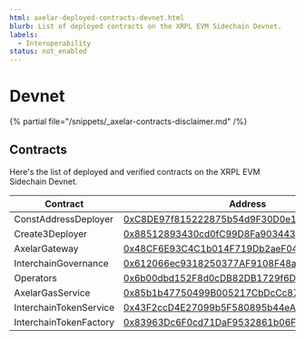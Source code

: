 ```yaml
---
html: axelar-deployed-contracts-devnet.html
blurb: List of deployed contracts on the XRPL EVM Sidechain Devnet.
labels:
  - Interoperability
status: not_enabled
---
```

# Devnet 

{% partial file="/snippets/_axelar-contracts-disclaimer.md" /%}
<!-- Add devnet list contract disclaimer here -->

## Contracts

Here's the list of deployed and verified contracts on the XRPL EVM Sidechain Devnet.

| Contract | Address |
|----------|---------|
| ConstAddressDeployer | [0xC8DE97f815222875b54d9F30D0e1408Eb851B1bA](https://explorer.xrplevm.org/address/0xC8DE97f815222875b54d9F30D0e1408Eb851B1bA) |
| Create3Deployer | [0x88512893430cd0fC99D8Fa903443829534c7600e](https://explorer.xrplevm.org/address/0x88512893430cd0fC99D8Fa903443829534c7600e) |
| AxelarGateway | [0x48CF6E93C4C1b014F719Db2aeF049AA86A255fE2](https://explorer.xrplevm.org/address/0x48CF6E93C4C1b014F719Db2aeF049AA86A255fE2) |
| InterchainGovernance | [0x612066ec9318250377AF9108F48a375E82e899D0](https://explorer.xrplevm.org/address/0x612066ec9318250377AF9108F48a375E82e899D0) |
| Operators | [0x6b00dbd152F8d0cDB82DB1729f6D099427e071E8](https://explorer.xrplevm.org/address/0x6b00dbd152F8d0cDB82DB1729f6D099427e071E8) |
| AxelarGasService | [0x85b1b47750499B005217CbDcCc874DCFD8578D20](https://explorer.xrplevm.org/address/0x85b1b47750499B005217CbDcCc874DCFD8578D20) |
| InterchainTokenService | [0x43F2ccD4E27099b5F580895b44eAcC866e5F7Bb1](https://explorer.xrplevm.org/address/0x43F2ccD4E27099b5F580895b44eAcC866e5F7Bb1) |
| InterchainTokenFactory | [0x83963Dc6F0cd71DaF9532861b06F113A37d0F62f](https://explorer.xrplevm.org/address/0x83963Dc6F0cd71DaF9532861b06F113A37d0F62f) |
